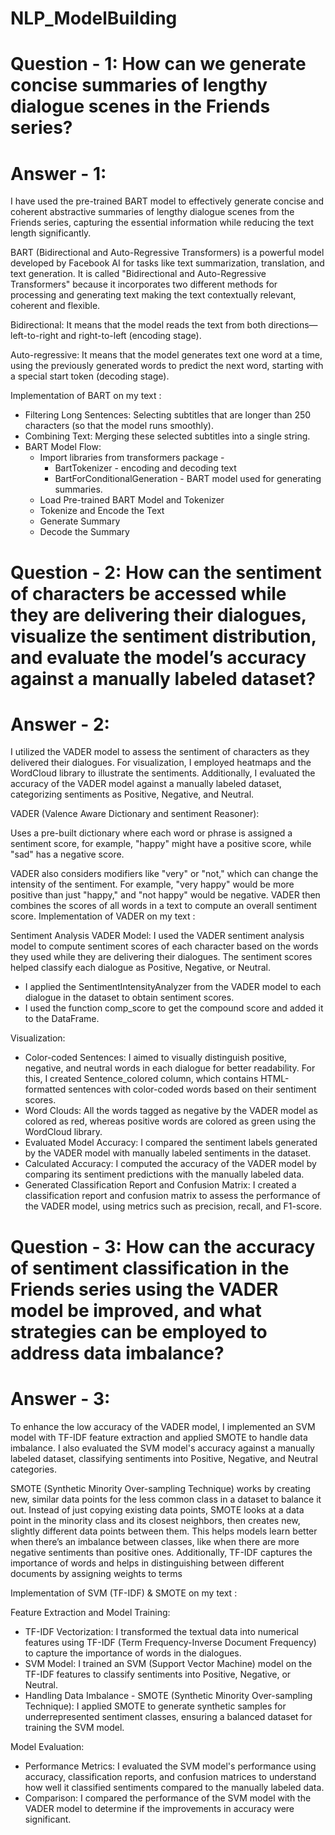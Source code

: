 # NLP_ModelBuilding
# Question - 1: How can we generate concise summaries of lengthy dialogue scenes in the Friends series?
# Answer - 1:
I have used the pre-trained BART model to effectively generate concise and coherent abstractive summaries of lengthy dialogue scenes from the Friends series, capturing the essential information while reducing the text length significantly.

BART (Bidirectional and Auto-Regressive Transformers) is a powerful model developed by Facebook AI for tasks like text summarization, translation, and text generation. It is called "Bidirectional and Auto-Regressive Transformers" because it incorporates two different methods for processing and generating text making the text contextually relevant, coherent and flexible.

Bidirectional: It means that the model reads the text from both directions—left-to-right and right-to-left (encoding stage).

Auto-regressive: It means that the model generates text one word at a time, using the previously generated words to predict the next word, starting with a special start token (decoding stage).

Implementation of BART on my text :

  - Filtering Long Sentences: Selecting subtitles that are longer than 250 characters (so that the model runs smoothly).
  - Combining Text: Merging these selected subtitles into a single string.
  - BART Model Flow:
    - Import libraries from transformers package -
        - BartTokenizer - encoding and decoding text
        - BartForConditionalGeneration - BART model used for generating summaries.
    - Load Pre-trained BART Model and Tokenizer
    - Tokenize and Encode the Text
    - Generate Summary
    - Decode the Summary

# Question - 2: How can the sentiment of characters be accessed while they are delivering their dialogues, visualize the sentiment distribution, and evaluate the model’s accuracy against a manually labeled dataset?
# Answer - 2:
I utilized the VADER model to assess the sentiment of characters as they delivered their dialogues. For visualization, I employed heatmaps and the WordCloud library to illustrate the sentiments. Additionally, I evaluated the accuracy of the VADER model against a manually labeled dataset, categorizing sentiments as Positive, Negative, and Neutral.

VADER (Valence Aware Dictionary and sentiment Reasoner):

Uses a pre-built dictionary where each word or phrase is assigned a sentiment score, for example, "happy" might have a positive score, while "sad" has a negative score.

VADER also considers modifiers like "very" or "not," which can change the intensity of the sentiment. For example, "very happy" would be more positive than just "happy," and "not happy" would be negative.
VADER then combines the scores of all words in a text to compute an overall sentiment score.
Implementation of VADER on my text :

Sentiment Analysis VADER Model: I used the VADER sentiment analysis model to compute sentiment scores of each character based on the words they used while they are delivering their dialogues. The sentiment scores helped classify each dialogue as Positive, Negative, or Neutral.

  - I applied the SentimentIntensityAnalyzer from the VADER model to each dialogue in the dataset to obtain sentiment scores.
  - I used the function comp_score to get the compound score and added it to the DataFrame.

Visualization:
  - Color-coded Sentences: I aimed to visually distinguish positive, negative, and neutral words in each dialogue for better readability. For this, I created Sentence_colored column, which contains HTML-formatted sentences with color-coded words based on their sentiment scores.
  - Word Clouds: All the words tagged as negative by the VADER model as colored as red, whereas positive words are colored as green using the WordCloud library.
  - Evaluated Model Accuracy: I compared the sentiment labels generated by the VADER model with manually labeled sentiments in the dataset.
  - Calculated Accuracy: I computed the accuracy of the VADER model by comparing its sentiment predictions with the manually labeled data.
  - Generated Classification Report and Confusion Matrix: I created a classification report and confusion matrix to assess the performance of the VADER model, using metrics such as precision, recall, and F1-score.

# Question - 3: How can the accuracy of sentiment classification in the Friends series using the VADER model be improved, and what strategies can be employed to address data imbalance?
# Answer - 3:
To enhance the low accuracy of the VADER model, I implemented an SVM model with TF-IDF feature extraction and applied SMOTE to handle data imbalance. I also evaluated the SVM model's accuracy against a manually labeled dataset, classifying sentiments into Positive, Negative, and Neutral categories.

SMOTE (Synthetic Minority Over-sampling Technique) works by creating new, similar data points for the less common class in a dataset to balance it out. Instead of just copying existing data points, SMOTE looks at a data point in the minority class and its closest neighbors, then creates new, slightly different data points between them. This helps models learn better when there’s an imbalance between classes, like when there are more negative sentiments than positive ones. Additionally, TF-IDF captures the importance of words and helps in distinguishing between different documents by assigning weights to terms


Implementation of SVM (TF-IDF) & SMOTE on my text :


Feature Extraction and Model Training:
  - TF-IDF Vectorization: I transformed the textual data into numerical features using TF-IDF (Term Frequency-Inverse Document Frequency) to capture the importance of words in the dialogues.
  - SVM Model: I trained an SVM (Support Vector Machine) model on the TF-IDF features to classify sentiments into Positive, Negative, or Neutral.
  - Handling Data Imbalance - SMOTE (Synthetic Minority Over-sampling Technique): I applied SMOTE to generate synthetic samples for underrepresented sentiment classes, ensuring a balanced dataset for training the SVM model.

Model Evaluation:

  - Performance Metrics: I evaluated the SVM model's performance using accuracy, classification reports, and confusion matrices to understand how well it classified sentiments compared to the manually labeled data.
  - Comparison: I compared the performance of the SVM model with the VADER model to determine if the improvements in accuracy were significant.


